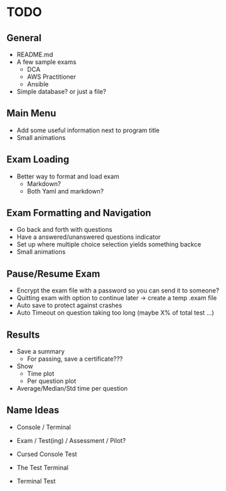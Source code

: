 # TODO 

## General
- README.md
- A few sample exams
  - DCA
  - AWS Practitioner
  - Ansible
- Simple database? or just a file?

## Main Menu
- Add some useful information next to program title
- Small animations

## Exam Loading
- Better way to format and load exam
  - Markdown?
  - Both Yaml and markdown?

## Exam Formatting and Navigation
- Go back and forth with questions
- Have a answered/unanswered questions indicator 
- Set up where multiple choice selection yields something backce
- Small animations

## Pause/Resume Exam
- Encrypt the exam file with a password so you can send it to someone?
- Quitting exam with option to continue later -> create a temp .exam file
- Auto save to protect against crashes
- Auto Timeout on question taking too long (maybe X% of total test ...)

## Results
- Save a summary
  - For passing, save a certificate???
- Show
  - Time plot 
  - Per question plot
- Average/Median/Std time per question

## Name Ideas
  - Console / Terminal
  - Exam / Test(ing) / Assessment / Pilot?
  - Cursed Console Test

  - The Test Terminal
  - Terminal Test